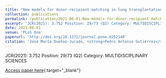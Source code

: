 ```yaml
---
title: "New models for donor-recipient matching in lung transplantations"
collection: publications
permalink: /publication/2021-06-01-New-models-for-donor-recipient-matching-in-lung-transplantations
excerpt: 'JCR(2021): 3.752 Position: 29/73 (Q2) Category: MULTIDISCIPLINARY SCIENCES'
date: 2021-06-01
venue: 'PLoS One'
paperurl: 'http://doi.org/10.1371/journal.pone.0252148'
citation: 'José María Dueñas-Jurado, <strong>Pedro Antonio Gutiérrez</strong>, A. Casado-Adam, F. Santos-Luna, Angel Salvatierra-Velázquez, S. Cárcel, C.J.C. Robles-Arista, César Hervás-Martínez, &quot;New models for donor-recipient matching in lung transplantations.&quot; PLoS One, Vol. 16(6), 2021, pp.e0252148.'
---
```

JCR(2021): 3.752 Position: 29/73 (Q2) Category: MULTIDISCIPLINARY SCIENCES

[Access paper here](http://doi.org/10.1371/journal.pone.0252148){:target="_blank"}
